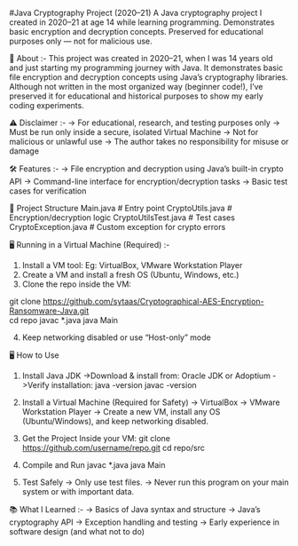 #Java Cryptography Project (2020–21)
A Java cryptography project I created in 2020–21 at age 14 while learning programming. Demonstrates basic encryption and decryption concepts. Preserved for educational purposes only — not for malicious use.

📜 About :-
This project was created in 2020–21, when I was 14 years old and just starting my programming journey with Java.
It demonstrates basic file encryption and decryption concepts using Java’s cryptography libraries.
Although not written in the most organized way (beginner code!), I’ve preserved it for educational and historical purposes to show my early coding experiments.

⚠️ Disclaimer :-
-> For educational, research, and testing purposes only
-> Must be run only inside a secure, isolated Virtual Machine
-> Not for malicious or unlawful use
-> The author takes no responsibility for misuse or damage

🛠 Features :-
-> File encryption and decryption using Java’s built-in crypto API
-> Command-line interface for encryption/decryption tasks
-> Basic test cases for verification

📂 Project Structure
Main.java              # Entry point
CryptoUtils.java       # Encryption/decryption logic
CryptoUtilsTest.java   # Test cases
CryptoException.java   # Custom exception for crypto errors


🖥 Running in a Virtual Machine (Required) :-
1. Install a VM tool:
    Eg: VirtualBox, VMware Workstation Player
2. Create a VM and install a fresh OS (Ubuntu, Windows, etc.)
3. Clone the repo inside the VM:

git clone https://github.com/sytaas/Cryptographical-AES-Encryption-Ransomware-Java.git  
cd repo
javac *.java
java Main

4. Keep networking disabled or use “Host-only” mode

🖥 How to Use
1. Install Java JDK
    ->Download & install from:
        Oracle JDK
        or Adoptium
    ->Verify installation:
        java -version
        javac -version

2. Install a Virtual Machine (Required for Safety)
    -> VirtualBox 
    -> VMware Workstation Player
    -> Create a new VM, install any OS (Ubuntu/Windows), and keep networking disabled.

3. Get the Project
    Inside your VM:
        git clone https://github.com/username/repo.git
        cd repo/src

4. Compile and Run
    javac *.java
    java Main

5. Test Safely
    -> Only use test files.
    -> Never run this program on your main system or with important data.


📚 What I Learned :-
-> Basics of Java syntax and structure
-> Java’s cryptography API
-> Exception handling and testing
-> Early experience in software design (and what not to do)
